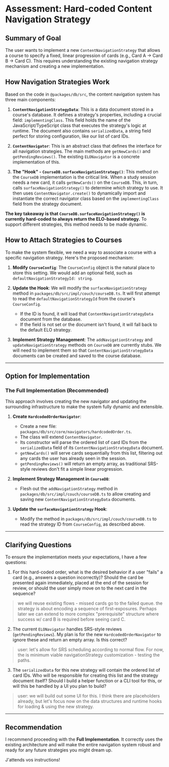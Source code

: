 # Assessment: Hard-coded Content Navigation Strategy

## Summary of Goal

The user wants to implement a new `ContentNavigationStrategy` that allows a course to specify a fixed, linear progression of cards (e.g., Card A -> Card B -> Card C). This requires understanding the existing navigation strategy mechanism and creating a new implementation.

## How Navigation Strategies Work

Based on the code in `@packages/db/src`, the content navigation system has three main components:

1.  **`ContentNavigationStrategyData`**: This is a data document stored in a course's database. It defines a strategy's properties, including a crucial field: `implementingClass`. This field holds the name of the JavaScript/TypeScript class that executes the strategy's logic at runtime. The document also contains `serializedData`, a string field perfect for storing configuration, like our list of card IDs.

2.  **`ContentNavigator`**: This is an abstract class that defines the interface for all navigation strategies. The main methods are `getNewCards()` and `getPendingReviews()`. The existing `ELONavigator` is a concrete implementation of this.

3.  **The "Hook" - `CourseDB.surfaceNavigationStrategy()`**: This method on the `CourseDB` implementation is the critical link. When a study session needs a new card, it calls `getNewCards()` on the `CourseDB`. This, in turn, calls `surfaceNavigationStrategy()` to determine *which* strategy to use. It then uses `ContentNavigator.create()` to dynamically import and instantiate the correct navigator class based on the `implementingClass` field from the strategy document.

**The key takeaway is that `CourseDB.surfaceNavigationStrategy()` is currently hard-coded to always return the ELO-based strategy.** To support different strategies, this method needs to be made dynamic.

## How to Attach Strategies to Courses

To make the system flexible, we need a way to associate a course with a specific navigation strategy. Here's the proposed mechanism:

1.  **Modify `CourseConfig`**: The `CourseConfig` object is the natural place to store this setting. We would add an optional field, such as `defaultNavigationStrategyId: string`.

2.  **Update the Hook**: We will modify the `surfaceNavigationStrategy` method in `packages/db/src/impl/couch/courseDB.ts`. It will first attempt to read the `defaultNavigationStrategyId` from the course's `CourseConfig`.
    *   If the ID is found, it will load that `ContentNavigationStrategyData` document from the database.
    *   If the field is not set or the document isn't found, it will fall back to the default ELO strategy.

3.  **Implement Strategy Management**: The `addNavigationStrategy` and `updateNavigationStrategy` methods on `CourseDB` are currently stubs. We will need to implement them so that `ContentNavigationStrategyData` documents can be created and saved to the course database.

---

## Option for Implementation

### The Full Implementation (Recommended)

This approach involves creating the new navigator and updating the surrounding infrastructure to make the system fully dynamic and extensible.

1.  **Create `HardcodedOrderNavigator`**:
    *   Create a new file: `packages/db/src/core/navigators/hardcodedOrder.ts`.
    *   The class will extend `ContentNavigator`.
    *   Its constructor will parse the ordered list of card IDs from the `serializedData` field of its `ContentNavigationStrategyData` document.
    *   `getNewCards()` will serve cards sequentially from this list, filtering out any cards the user has already seen in the session.
    *   `getPendingReviews()` will return an empty array, as traditional SRS-style reviews don't fit a simple linear progression.

2.  **Implement Strategy Management in `CourseDB`**:
    *   Flesh out the `addNavigationStrategy` method in `packages/db/src/impl/couch/courseDB.ts` to allow creating and saving new `ContentNavigationStrategyData` documents.

3.  **Update the `surfaceNavigationStrategy` Hook**:
    *   Modify the method in `packages/db/src/impl/couch/courseDB.ts` to read the strategy ID from `CourseConfig`, as described above.

---

## Clarifying Questions

To ensure the implementation meets your expectations, I have a few questions:

1.  For this hard-coded order, what is the desired behavior if a user "fails" a card (e.g., answers a question incorrectly)? Should the card be presented again immediately, placed at the end of the session for review, or should the user simply move on to the next card in the sequence?

> we will reuse existing flows - missed cards go to the failed queue. the strategy is about encoding a sequence of first-exposures. Perhaps later we can extend to more complex "prerequisite" structure where success w/ card B is required before seeing card C.

2.  The current `ELONavigator` handles SRS-style reviews (`getPendingReviews`). My plan is for the new `HardcodedOrderNavigator` to ignore these and return an empty array. Is this correct?

> user: let's allow for SRS scheduling according to normal flow. For now, the is minimum viable navigationStrategy customization - testing the paths.

3.  The `serializedData` for this new strategy will contain the ordered list of card IDs. Who will be responsible for creating this list and the strategy document itself? Should I build a helper function or a CLI tool for this, or will this be handled by a UI you plan to build?

> user: we will build out some UI for this. I think there are placeholders already, but let's focus now on the data structures and runtime hooks for loading & using the new strategy.

---

## Recommendation

I recommend proceeding with the **Full Implementation**. It correctly uses the existing architecture and will make the entire navigation system robust and ready for any future strategies you might dream up.

J'attends vos instructions!
